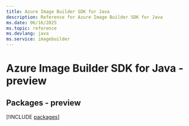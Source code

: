 ```yaml
---
title: Azure Image Builder SDK for Java
description: Reference for Azure Image Builder SDK for Java
ms.date: 06/16/2025
ms.topic: reference
ms.devlang: java
ms.service: imagebuilder
---
```

# Azure Image Builder SDK for Java - preview
## Packages - preview
[!INCLUDE [packages](image-builder-index.md)]